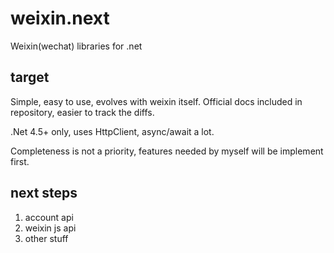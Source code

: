 # weixin.next
Weixin(wechat) libraries for .net

## target
Simple, easy to use, evolves with weixin itself. Official docs included in repository, easier to track the diffs.

.Net 4.5+ only, uses HttpClient, async/await a lot.

Completeness is not a priority, features needed by myself will be implement first.

## next steps

1. account api
2. weixin js api
3. other stuff
